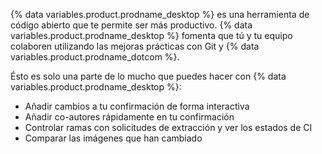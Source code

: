 {% data variables.product.prodname_desktop %} es una herramienta de código abierto que te permite ser más productivo. {% data variables.product.prodname_desktop %} fomenta que tú y tu equipo colaboren utilizando las mejoras prácticas con Git y {% data variables.product.prodname_dotcom %}.

Ésto es solo una parte de lo mucho que puedes hacer con {% data variables.product.prodname_desktop %}:
- Añadir cambios a tu confirmación de forma interactiva
- Añadir co-autores rápidamente en tu confirmación
- Controlar ramas con solicitudes de extracción y ver los estados de CI
- Comparar las imágenes que han cambiado
